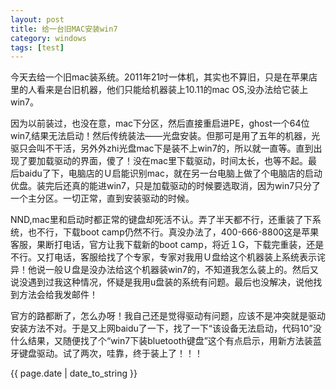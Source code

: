 ```yaml
---
layout: post
title: 给一台旧MAC安装win7
category: windows
tags: [test]
---
```

<body>
<p>今天去给一个旧mac装系统。2011年21吋一体机，其实也不算旧，只是在苹果店里的人看来是台旧机器，他们只能给机器装上10.11的mac OS,没办法给它装上win7。</p>
<p>因为以前装过，也没在意，mac下分区，然后直接重启进PE，ghost一个64位win7,结果无法启动！然后传统装法——光盘安装。但那可是用了五年的机器，光驱只会叫不干活，另外外zhi光盘mac下是装不上win7的，所以就一直等。直到出现了要加载驱动的界面，傻了！没在mac里下载驱动，时间太长，也等不起。最后baidu了下，电脑店的Ｕ启能识别mac，就在另一台电脑上做了个电脑店的启动优盘。装完后还真的能进win7，只是加载驱动的时候要选取消，因为win7只分了一个主分区。一切正常，直到安装驱动的时候。</p>
<p>NND,mac里和启动时都正常的键盘却死活不认。弄了半天都不行，还重装了下系统，也不行，下载boot camp仍然不行。真没办法了，400-666-8800这是苹果客服，果断打电话，官方让我下载新的boot camp，将近１G，下载完重装，还是不行。又打电话，客服给找了个专家，专家对我用Ｕ盘给这个机器装上系统表示诧异！他说一般Ｕ盘是没办法给这个机器装win7的，不知道我怎么装上的。然后又说没遇到过我这种情况，怀疑是我用u盘装的系统有问题。最后也没解决，说他找到方法会给我发邮件！</p>
<p>官方的路都断了，怎么办呀！我自己还是觉得驱动有问题，应该不是冲突就是驱动安装方法不对。于是又上网baidu了一下，找了一下“该设备无法启动，代码10”没什么结果，又随便找了个“win7下装bluetooth键盘”这个有点启示，用新方法装蓝牙键盘驱动。试了两次，哇靠，终于装上了！！！</p>
{{ page.date | date_to_string }}
<!-- 多说评论框 start -->
	<div class="ds-thread" data-thread-key="2016-07-09-装了个win7给一台旧mac.md" data-title="How to insert pictures" data-url="https://nirvanacom.github.io/test/2016-07/给一台旧MAC安装win7.html"></div>
	<!-- 多说评论框 end -->
	<!-- 多说公共JS代码 start (一个网页只需插入一次) -->
	<script type="text/javascript">
	var duoshuoQuery = {short_name:"nirvanacom"};
		(function() {
					var ds = document.createElement('script');
							ds.type = 'text/javascript';ds.async = true;
									ds.src = (document.location.protocol == 'https:' ? 'https:' : 'http:') + '//static.duoshuo.com/embed.js';
											ds.charset = 'UTF-8';
													(document.getElementsByTagName('head')[0] 
															 || document.getElementsByTagName('body')[0]).appendChild(ds);
															 	})();
																	</script>
																	<!-- 多说公共JS代码 end -->
</body>
